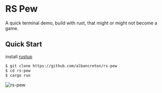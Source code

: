 # RS Pew

A quick terminal demo, build with rust, that might or might not become a game.

## Quick Start

install [rustup](https://www.rust-lang.org/tools/install)

```bash
$ git clone https://github.com/albancreton/rs-pew
$ cd rs-pew
$ cargo run
```
![rs-pew](./rs-pew.gif "rs-pew")
